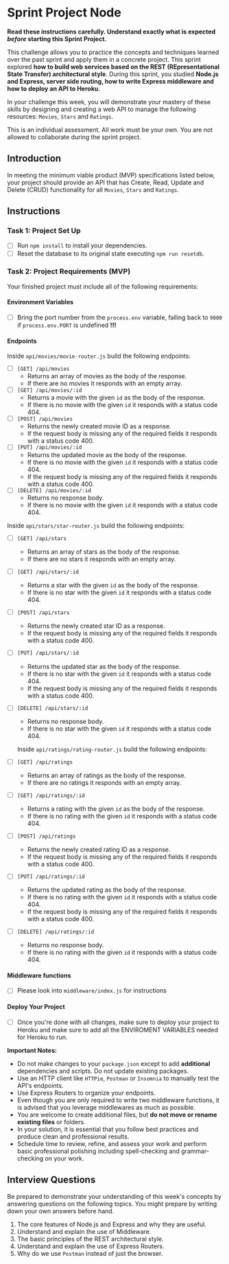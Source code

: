 # Sprint Project Node

**Read these instructions carefully. Understand exactly what is expected _before_ starting this Sprint Project.**

This challenge allows you to practice the concepts and techniques learned over the past sprint and apply them in a concrete project. This sprint explored **how to build web services based on the REST (REpresentational State Transfer) architectural style**. During this sprint, you studied **Node.js and Express, server side routing, how to write Express middleware and how to deploy an API to Heroku**.

In your challenge this week, you will demonstrate your mastery of these skills by designing and creating a web API to manage the following resources: `Movies`, `Stars` and `Ratings`.

This is an individual assessment. All work must be your own. You are not allowed to collaborate during the sprint project.

## Introduction

In meeting the minimum viable product (MVP) specifications listed below, your project should provide an API that has Create, Read, Update and Delete (CRUD) functionality for all `Movies`, `Stars` and `Ratings`.

## Instructions

### Task 1: Project Set Up

- [ ] Run `npm install` to install your dependencies.
- [ ] Reset the database to its original state executing `npm run resetdb`.

### Task 2: Project Requirements (MVP)

Your finished project must include all of the following requirements:

#### Environment Variables

- [ ] Bring the port number from the `process.env` variable, falling back to `9000` if `process.env.PORT` is undefined **!!!**

#### Endpoints

Inside `api/movies/movie-router.js` build the following endpoints:

- [ ] `[GET] /api/movies`
  - Returns an array of movies as the body of the response.
  - If there are no movies it responds with an empty array.
- [ ] `[GET] /api/movies/:id`
  - Returns a movie with the given `id` as the body of the response.
  - If there is no movie with the given `id` it responds with a status code 404.
- [ ] `[POST] /api/movies`
  - Returns the newly created movie ID as a response.
  - If the request body is missing any of the required fields it responds with a status code 400.
- [ ] `[PUT] /api/movies/:id`
  - Returns the updated movie as the body of the response.
  - If there is no movie with the given `id` it responds with a status code 404.
  - If the request body is missing any of the required fields it responds with a status code 400.
- [ ] `[DELETE] /api/movies/:id`
  - Returns no response body.
  - If there is no movie with the given `id` it responds with a status code 404.

Inside `api/stars/star-router.js` build the following endpoints:

- [ ] `[GET] /api/stars`
  - Returns an array of stars as the body of the response.
  - If there are no stars it responds with an empty array.
- [ ] `[GET] /api/stars/:id`
  - Returns a star with the given `id` as the body of the response.
  - If there is no star with the given `id` it responds with a status code 404.
- [ ] `[POST] /api/stars`
  - Returns the newly created star ID as a response.
  - If the request body is missing any of the required fields it responds with a status code 400.
- [ ] `[PUT] /api/stars/:id`
  - Returns the updated star as the body of the response.
  - If there is no star with the given `id` it responds with a status code 404.
  - If the request body is missing any of the required fields it responds with a status code 400.
- [ ] `[DELETE] /api/stars/:id`
  - Returns no response body.
  - If there is no star with the given `id` it responds with a status code 404.

  Inside `api/ratings/rating-router.js` build the following endpoints:

- [ ] `[GET] /api/ratings`
  - Returns an array of ratings as the body of the response.
  - If there are no ratings it responds with an empty array.
- [ ] `[GET] /api/ratings/:id`
  - Returns a rating with the given `id` as the body of the response.
  - If there is no rating with the given `id` it responds with a status code 404.
- [ ] `[POST] /api/ratings`
  - Returns the newly created rating ID as a response.
  - If the request body is missing any of the required fields it responds with a status code 400.
- [ ] `[PUT] /api/ratings/:id`
  - Returns the updated rating as the body of the response.
  - If there is no rating with the given `id` it responds with a status code 404.
  - If the request body is missing any of the required fields it responds with a status code 400.
- [ ] `[DELETE] /api/ratings/:id`
  - Returns no response body.
  - If there is no rating with the given `id` it responds with a status code 404.

#### Middleware functions

- [ ] Please look into `middleware/index.js` for instructions

#### Deploy Your Project

- [ ] Once you're done with all changes, make sure to deploy your project to Heroku and make sure to add all the ENVIROMENT VARIABLES needed for Heroku to run.

**Important Notes:**

- Do not make changes to your `package.json` except to add **additional** dependencies and scripts. Do not update existing packages.
- Use an HTTP client like `HTTPie`, `Postman` or `Insomnia` to manually test the API's endpoints.
- Use Express Routers to organize your endpoints.
- Even though you are only required to write two middleware functions, it is advised that you leverage middlewares as much as possible.
- You are welcome to create additional files, but **do not move or rename existing files** or folders.
- In your solution, it is essential that you follow best practices and produce clean and professional results.
- Schedule time to review, refine, and assess your work and perform basic professional polishing including spell-checking and grammar-checking on your work.


## Interview Questions

Be prepared to demonstrate your understanding of this week's concepts by answering questions on the following topics. You might prepare by writing down your own answers before hand.

1. The core features of Node.js and Express and why they are useful.
2. Understand and explain the use of Middleware.
3. The basic principles of the REST architectural style.
4. Understand and explain the use of Express Routers.
5. Why do we use `Postman` instead of just the browser.